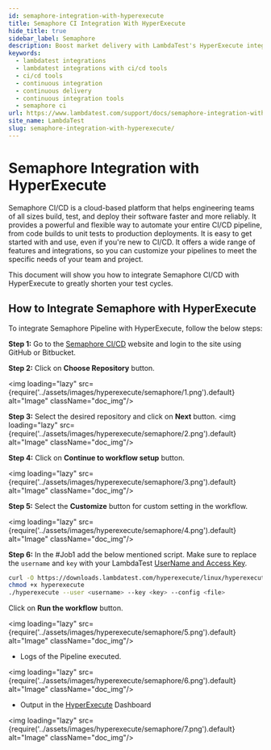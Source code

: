 ```yaml
---
id: semaphore-integration-with-hyperexecute
title: Semaphore CI Integration With HyperExecute
hide_title: true
sidebar_label: Semaphore
description: Boost market delivery with LambdaTest's HyperExecute integration with Semaphore CI and automate tests on a cloud grid with 3000+ real browsers seamlessly.
keywords:
  - lambdatest integrations
  - lambdatest integrations with ci/cd tools
  - ci/cd tools
  - continuous integration
  - continuous delivery
  - continuous integration tools
  - semaphore ci
url: https://www.lambdatest.com/support/docs/semaphore-integration-with-hyperexecute/
site_name: LambdaTest
slug: semaphore-integration-with-hyperexecute/
---
```


<script type="application/ld+json"
      dangerouslySetInnerHTML={{ __html: JSON.stringify({
       "@context": "https://schema.org",
        "@type": "BreadcrumbList",
        "itemListElement": [{
          "@type": "ListItem",
          "position": 1,
          "name": "LambdaTest",
          "item": "https://www.lambdatest.com"
        },{
          "@type": "ListItem",
          "position": 2,
          "name": "Support",
          "item": "https://www.lambdatest.com/support/docs/"
        },{
          "@type": "ListItem",
          "position": 3,
          "name": "Semaphore Integration",
          "item": "https://www.lambdatest.com/support/docs/semaphore-integration-with-hyperexecute/"
        }]
      })
    }}
></script>

# Semaphore Integration with HyperExecute

Semaphore CI/CD is a cloud-based platform that helps engineering teams of all sizes build, test, and deploy their software faster and more reliably. It provides a powerful and flexible way to automate your entire CI/CD pipeline, from code builds to unit tests to production deployments. It is easy to get started with and use, even if you're new to CI/CD. It offers a wide range of features and integrations, so you can customize your pipelines to meet the specific needs of your team and project.

This document will show you how to integrate Semaphore CI/CD with HyperExecute to greatly shorten your test cycles.

## How to Integrate Semaphore with HyperExecute

To integrate Semaphore Pipeline with HyperExecute, follow the below steps:

**Step 1:** Go to the [Semaphore CI/CD](https://semaphoreci.com/) website and login to the site using GitHub or Bitbucket.

**Step 2:** Click on **Choose Repository** button.

<img loading="lazy" src={require('../assets/images/hyperexecute/semaphore/1.png').default} alt="Image"  className="doc_img"/>

**Step 3:** Select the desired repository and click on **Next** button.
<img loading="lazy" src={require('../assets/images/hyperexecute/semaphore/2.png').default} alt="Image"  className="doc_img"/>

**Step 4:** Click on **Continue to workflow setup** button.

<img loading="lazy" src={require('../assets/images/hyperexecute/semaphore/3.png').default} alt="Image"  className="doc_img"/>

**Step 5:** Select the  **Customize** button for custom setting in the workflow.

<img loading="lazy" src={require('../assets/images/hyperexecute/semaphore/4.png').default} alt="Image"  className="doc_img"/>

**Step 6:** In the #Job1 add the below mentioned script. Make sure to replace the `username` and `key` with your LambdaTest [UserName and Access Key](https://www.lambdatest.com/support/docs/hyperexecute-how-to-get-my-username-and-access-key/).

```bash
curl -O https://downloads.lambdatest.com/hyperexecute/linux/hyperexecute
chmod +x hyperexecute
./hyperexecute --user <username> --key <key> --config <file>
```

Click on **Run the workflow** button.

<img loading="lazy" src={require('../assets/images/hyperexecute/semaphore/5.png').default} alt="Image"  className="doc_img"/>

- Logs of the Pipeline executed.

<img loading="lazy" src={require('../assets/images/hyperexecute/semaphore/6.png').default} alt="Image"  className="doc_img"/>

- Output in the [HyperExecute](https://hyperexecute.lambdatest.com/hyperexecute/jobs) Dashboard

<img loading="lazy" src={require('../assets/images/hyperexecute/semaphore/7.png').default} alt="Image"  className="doc_img"/>
